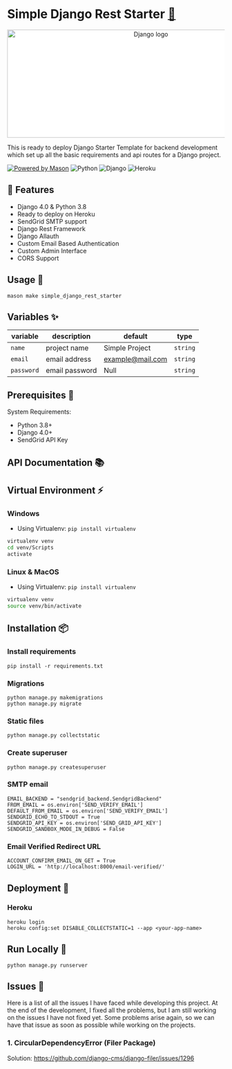# Simple Django Rest Starter  [🔗](https://brickhub.dev/bricks/simple_django_starter/0.1.0+2)

<div align="center">
  <img width="650" height="250" style="background:white;" src="https://soshace.com/wp-content/uploads/2021/01/879-png-3.png" alt="Django logo">
</div>

This is ready to deploy Django Starter Template for backend development which set up all the basic requirements and api routes for a Django project.

[![Powered by Mason](https://img.shields.io/endpoint?url=https%3A%2F%2Ftinyurl.com%2Fmason-badge)](https://github.com/felangel/mason) ![Python](https://img.shields.io/badge/python-3670A0?style=for-the-badge&logo=python&logoColor=ffdd54) ![Django](https://img.shields.io/badge/django-%23092E20.svg?style=for-the-badge&logo=django&logoColor=white) ![Heroku](https://img.shields.io/badge/heroku-%23430098.svg?style=for-the-badge&logo=heroku&logoColor=white)

## 🚀 Features

- Django 4.0 & Python 3.8
- Ready to deploy on Heroku
- SendGrid SMTP support
- Django Rest Framework
- Django Allauth
- Custom Email Based Authentication
- Custom Admin Interface
- CORS Support

## Usage 🚀

```
mason make simple_django_rest_starter
```

## Variables ✨

| variable           | description                  | default | type      |
| ------------------ | ---------------------------- | ------- | --------- |
| `name`     | project name          | Simple Project   | `string`  |
| `email`     | email address         | example@mail.com   | `string`  |
| `password`     | email password          | Null   | `string`  |


## Prerequisites 💬

System Requirements:
- Python 3.8+
- Django 4.0+
- SendGrid API Key

## API Documentation 📚


## Virtual Environment ⚡️

### Windows

- Using Virtualenv: `pip install virtualenv`
```bash
virtualenv venv
cd venv/Scripts
activate
```

### Linux & MacOS
- Using Virtualenv: `pip install virtualenv`
```bash
virtualenv venv
source venv/bin/activate
```

## Installation 📦

### Install requirements

    pip install -r requirements.txt

### Migrations

    python manage.py makemigrations
    python manage.py migrate

### Static files

    python manage.py collectstatic

### Create superuser

    python manage.py createsuperuser

### SMTP email

    EMAIL_BACKEND = "sendgrid_backend.SendgridBackend"
    FROM_EMAIL = os.environ['SEND_VERIFY_EMAIL']
    DEFAULT_FROM_EMAIL = os.environ['SEND_VERIFY_EMAIL']
    SENDGRID_ECHO_TO_STDOUT = True
    SENDGRID_API_KEY = os.environ['SEND_GRID_API_KEY']
    SENDGRID_SANDBOX_MODE_IN_DEBUG = False

### Email Verified Redirect URL

    ACCOUNT_CONFIRM_EMAIL_ON_GET = True
    LOGIN_URL = 'http://localhost:8000/email-verified/'

## Deployment 🚀

### Heroku

    heroku login
    heroku config:set DISABLE_COLLECTSTATIC=1 --app <your-app-name>

## Run Locally 🏃

    python manage.py runserver

## Issues 🐛

Here is a list of all the issues I have faced while developing this project. At the end of the development, I fixed all the problems, but I am still working on the issues I have not fixed yet. Some problems arise again, so we can have that issue as soon as possible while working on the projects.

### 1. CircularDependencyError (Filer Package)
Solution: https://github.com/django-cms/django-filer/issues/1296